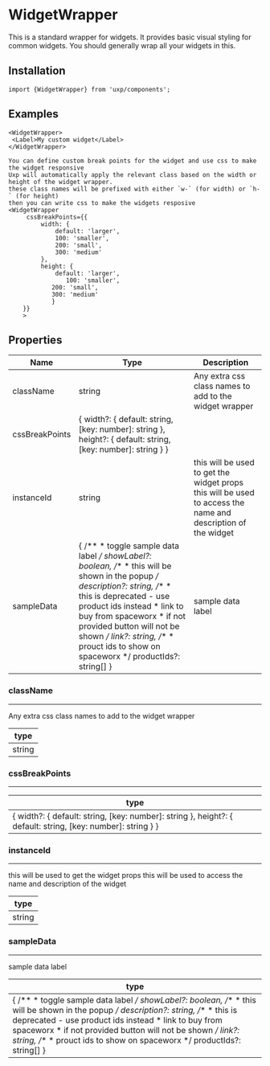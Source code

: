# WidgetWrapper






This is a standard wrapper for widgets.
It provides basic visual styling for common widgets. You should generally wrap all your widgets in this.



## Installation



```tsx
import {WidgetWrapper} from 'uxp/components';
```

## Examples



```tsx
<WidgetWrapper>
 <Label>My custom widget</Label>
</WidgetWrapper>
```



```tsx
You can define custom break points for the widget and use css to make the widget responsive
Uxp will automatically apply the relevant class based on the width or height of the widget wrapper.
these class names will be prefixed with either `w-` (for width) or `h-` (for height)
then you can write css to make the widgets resposive
<WidgetWrapper
     cssBreakPoints={{
         width: {
             default: 'larger',
             100: 'smaller',
             200: 'small',
             300: 'medium'
         },
         height: {
             default: 'larger',
				100: 'smaller',
 			200: 'small',
 			300: 'medium'
			}
 	}}
	>
```

## Properties

|Name|Type|Description|
|-|-|-|
|className|string|Any extra css class names to add to the widget wrapper |
|cssBreakPoints|{ width?: { default: string, [key: number]: string }, height?: { default: string, [key: number]: string } }||
|instanceId|string|this will be used to get the widget props this will be used to access the name and description of the widget |
|sampleData|{ /** * toggle sample data label */ showLabel?: boolean, /** * this will be shown in the popup */ description?: string, /** * this is deprecated - use product ids instead * link to buy from spaceworx * if not provided button will not be shown */ link?: string, /** * prouct ids to show on spaceworx */ productIds?: string[] }|sample data label |
### className



---



Any extra css class names to add to the widget wrapper


|type|
|-|
|string|
### cssBreakPoints



---





|type|
|-|
|{ width?: { default: string, [key: number]: string }, height?: { default: string, [key: number]: string } }|
### instanceId



---



this will be used to get the widget props
this will be used to access the name and description of the widget


|type|
|-|
|string|
### sampleData



---



sample data label


|type|
|-|
|{ /** * toggle sample data label */ showLabel?: boolean, /** * this will be shown in the popup */ description?: string, /** * this is deprecated - use product ids instead * link to buy from spaceworx * if not provided button will not be shown */ link?: string, /** * prouct ids to show on spaceworx */ productIds?: string[] }|
